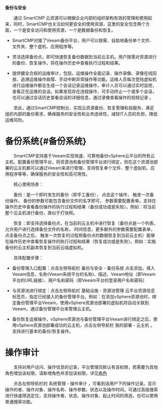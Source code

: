 
**备份与安全**

　　通过 SmartCMP 云资源可以根据企业内部的组织架构有效的管理和使用起来，同时，SmartCMP也关注如何更安全的使用资源，这里的安全包含两个方面，一个是安全访问和使用资源，一个是数据备份和恢复。

+ SmartCMP对接了Veeam备份平台，用户可以按需、自助地备份单个文件、文件夹、整个虚机、应用程序等。

+ 灵活选择备份点，即可快速恢复备份数据到当前云主机。用户按需对资源进行的备份、恢复操作，将在操作历史中查看执行过程和结果。

+ 提供健全合规的运维审计，包括，运维操作全面记录、操作录像、录像在线回放、追溯运维操作故障、手动中断异常操作等功能。运维人员每次登陆虚拟机进行运维操作都会生成一个会话记录运维操作，审计人员可以通过实时监控，查看正在运维的会话，如果发现存在违规操作，可手动终止一个或多个会话，也可以通过会话历史查看会话的详细信息，通过录像查看操作的视频记录 。


　　至此，通过SmartCMP控制台，实现云资源备份、恢复管理和自服务，满足组织内部的备份需求，确保服务的安全性和业务连续性，减轻IT人员的负担，降低运维风险。 


# 备份系统{#备份系统}

　　SmartCMP支持基于Veeam实现快速、可靠地备份vSphere云平台的所有云主机，配置备份管理平台，将资源池和备份管理平台进行绑定，则在这个资源池部署的云主机都可以通过Veeam来进行管理，支持恢复单个文件、整个虚拟机、应用程序等等，确保服务的安全性和高可用性。

　　核心使用场景：

　　备份：是一个即时发生的备份（即手工备份）， 点击这个操作， 触发一次备份操作， 备份的参数可能包含备份文件的名字即可， 参数需要配置表单。支持在操作历史中查看备份操作的执行过程和结果（备份成功或是失败）。例如：将当前整个云主机进行备份，类似于打快照。


　　恢复：即支持选择备份点，在当前的云主机中进行恢复（备份点是一个列表， 允许用户进行选择备份文件的名称， 时间信息，更多额外的参数需要配置表单，点击备份点之后， 触发一次恢复的过程把备份点的数据恢复到当前云主机）能够在操作历史中查看恢复操作的执行过程和结果（恢复成功或是失败）。例如：实施备份的云主机副本恢复到当前云端虚拟机。

　　具体配置步骤：

+ 备份管理入口配置：点击左侧导航栏 备份与安全 - 备份系统 点击添加，填入Veeam信息，名称(Veeam系统平台的名称)、描述、Veeam地址（即Veeam平台的URL链接）、用户名和密码（即Veeam平台的登录用户名和密码）

+ 与资源池进行绑定：点击左侧导航栏 基础设施 - 资源池管理 云平台资源信息标签页，指定已经接入的备份管理平台。例如：在添加vSphere资源池时，绑定备份管理平台Veeam，使用vSphere资源池部署的虚拟机将自动关联到Veeam，通过备份管理平台来管理云主机。

+ 备份恢复运维操作，vSphere资源池与备份管理平台Veeam进行绑定之后，使用vSphere资源池部署成功的云主机，点击左侧导航栏 我的部署 - 云主机 ，支持进行基本的备份/恢复操作。


# 操作审计


　　支持对用户访问、操作信息的记录，平台管理员默认有该权限，若需要为其他角色增加该权限，请新增角色并添加该权限，详见[角色](https://cloudchef.github.io/doc/AdminDoc/04组织架构管理/角色.html)

　　点击左侧导航栏的 系统管理 - 操作审计 ，可看到该用户下的操作记录。显示操作的者、操作对象、操作名称、操作参数、状态以及操作时间。可通过高级搜索进行快速筛选定位，支持操作者、状态、操作对象、起止时间的筛选，也可以使用普通搜索功能。
